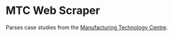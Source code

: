 # MTC Web Scraper
Parses case studies from the [Manufacturing Technology Centre](https://www.the-mtc.org/). 